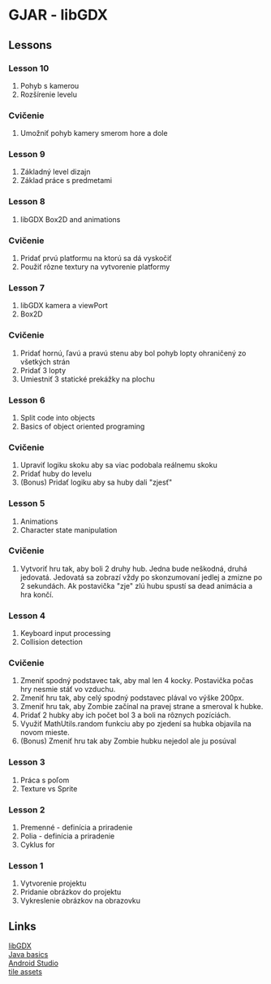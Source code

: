 # GJAR - libGDX
## Lessons
### Lesson 10
1. Pohyb s kamerou
1. Rozšírenie levelu
### Cvičenie
1. Umožniť pohyb kamery smerom hore a dole
### Lesson 9
1. Základný level dizajn
1. Základ práce s predmetami
### Lesson 8
1. libGDX Box2D and animations
### Cvičenie
1. Pridať prvú platformu na ktorú sa dá vyskočiť 
1. Použiť rôzne textury na vytvorenie platformy
### Lesson 7
1. libGDX kamera a viewPort
1. Box2D
### Cvičenie
1. Pridať hornú, ľavú a pravú stenu aby bol pohyb lopty ohraničený zo všetkých strán
1. Pridať 3 lopty
1. Umiestniť 3 statické prekážky na plochu
### Lesson 6
1. Split code into objects
1. Basics of object oriented programing
### Cvičenie
1. Upraviť logiku skoku aby sa viac podobala reálnemu skoku
1. Pridať huby do levelu
1. (Bonus) Pridať logiku aby sa huby dali "zjesť"
### Lesson 5
1. Animations
1. Character state manipulation
### Cvičenie
1. Vytvoriť hru tak, aby boli 2 druhy hub. Jedna bude neškodná, druhá jedovatá. Jedovatá sa zobrazí vždy po skonzumovaní jedlej a zmizne po 2 sekundách. Ak postavička "zje" zlú hubu spustí sa dead animácia a hra končí.
### Lesson 4
1. Keyboard input processing
1. Collision detection
### Cvičenie
1. Zmeniť spodný podstavec tak, aby mal len 4 kocky. Postavička počas hry nesmie stáť vo vzduchu.
1. Zmeniť hru tak, aby celý spodný podstavec plával vo výške 200px.
1. Zmeniť hru tak, aby Zombie začínal na pravej strane a smeroval k hubke.
1. Pridať 2 hubky aby ich počet bol 3 a boli na rôznych pozíciách.
1. Využiť MathUtils.random funkciu aby po zjedení sa hubka objavila na novom mieste.
1. (Bonus) Zmeniť hru tak aby Zombie hubku nejedol ale ju posúval
### Lesson 3
1. Práca s poľom
1. Texture vs Sprite
### Lesson 2
1. Premenné - definícia a priradenie
1. Polia - definícia a priradenie
1. Cyklus for
### Lesson 1
1. Vytvorenie projektu
1. Pridanie obrázkov do projektu
1. Vykreslenie obrázkov na obrazovku
## Links
[libGDX](https://libgdx.badlogicgames.com/)<br/>
[Java basics](https://www.tutorialspoint.com/java/index.htm)<br/>
[Android Studio](https://developer.android.com/studio/)<br/>
[tile assets](https://www.gameart2d.com/freebies.html)
